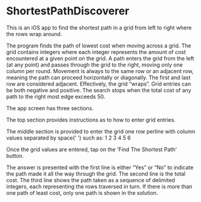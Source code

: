 # ShortestPathDiscoverer
This is an iOS app to find the shortest path in a grid from left to right where the rows wrap around.

The program finds the path of lowest cost when moving across a grid. The grid contains integers where each integer represents the amount of cost encountered at a given point on the grid. A path enters the grid from the left (at any point) and passes through the grid to the right, moving only one column per round. Movement is always to the same row or an adjacent row, meaning the path can proceed horizontally or diagonally. The first and last row are considered adjacent. Effectively, the grid “wraps”. Grid entries can be both negative and positive. The search stops when the total cost of any path to the right most edge exceeds 50.

The app screen has three sections.

The top section provides instructions as to how to enter grid entries. 

The middle section is provided to enter the grid one row perline with column values separated by space(' ')
such as:
1 2 3
4 5 6

Once the grid values are entered, tap on the 'Find The Shortest Path' button.

The answer is presented with the first line is either “Yes” or “No” to indicate the path made it all the way through the grid. The second line is the total cost. The third line shows the path taken as a sequence of delimited integers, each representing the rows traversed in turn. If there is more than one path of least cost, only one path is shown in the solution.
